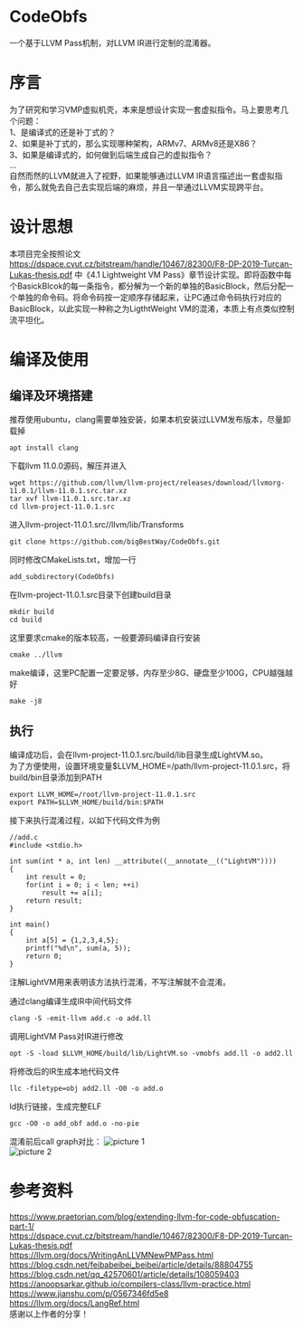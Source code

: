 # CodeObfs
一个基于LLVM Pass机制，对LLVM IR进行定制的混淆器。  
# 序言  
为了研究和学习VMP虚拟机壳，本来是想设计实现一套虚拟指令。马上要思考几个问题：  
1、是编译式的还是补丁式的？  
2、如果是补丁式的，那么实现哪种架构，ARMv7、ARMv8还是X86？  
3、如果是编译式的，如何做到后端生成自己的虚拟指令？  
...  
自然而然的LLVM就进入了视野，如果能够通过LLVM IR语言描述出一套虚拟指令，那么就免去自己去实现后端的麻烦，并且一举通过LLVM实现跨平台。
# 设计思想
本项目完全按照论文
https://dspace.cvut.cz/bitstream/handle/10467/82300/F8-DP-2019-Turcan-Lukas-thesis.pdf 中《4.1 Lightweight VM Pass》章节设计实现。即将函数中每个BasickBlcok的每一条指令，都分解为一个新的单独的BasicBlock，然后分配一个单独的命令码。将命令码按一定顺序存储起来，让PC通过命令码执行对应的BasicBlock，以此实现一种称之为LigthtWeight VM的混淆，本质上有点类似控制流平坦化。
# 编译及使用
## 编译及环境搭建
推荐使用ubuntu，clang需要单独安装，如果本机安装过LLVM发布版本，尽量卸载掉
```
apt install clang
```
下载llvm 11.0.0源码，解压并进入
```
wget https://github.com/llvm/llvm-project/releases/download/llvmorg-11.0.1/llvm-11.0.1.src.tar.xz
tar xvf llvm-11.0.1.src.tar.xz
cd llvm-project-11.0.1.src
```
进入llvm-project-11.0.1.src//llvm/lib/Transforms
```
git clone https://github.com/bigBestWay/CodeObfs.git
```
同时修改CMakeLists.txt，增加一行
```
add_subdirectory(CodeObfs)
```
在llvm-project-11.0.1.src目录下创建build目录
```
mkdir build
cd build
```
这里要求cmake的版本较高，一般要源码编译自行安装
```
cmake ../llvm
```
make编译，这里PC配置一定要足够，内存至少8G、硬盘至少100G，CPU越强越好
```
make -j8
```
## 执行
编译成功后，会在llvm-project-11.0.1.src/build/lib目录生成LightVM.so。  
为了方便使用，设置环境变量$LLVM_HOME=/path/llvm-project-11.0.1.src，将build/bin目录添加到PATH
```
export LLVM_HOME=/root/llvm-project-11.0.1.src
export PATH=$LLVM_HOME/build/bin:$PATH
```
接下来执行混淆过程，以如下代码文件为例
```
//add.c
#include <stdio.h>

int sum(int * a, int len) __attribute((__annotate__(("LightVM"))))
{
    int result = 0;
    for(int i = 0; i < len; ++i)
        result += a[i];
    return result;
}

int main()
{
    int a[5] = {1,2,3,4,5};
    printf("%d\n", sum(a, 5));
    return 0;
}

```
注解LightVM用来表明该方法执行混淆，不写注解就不会混淆。  

通过clang编译生成IR中间代码文件
```
clang -S -emit-llvm add.c -o add.ll
```
调用LightVM Pass对IR进行修改
```
opt -S -load $LLVM_HOME/build/lib/LightVM.so -vmobfs add.ll -o add2.ll
```
将修改后的IR生成本地代码文件
```
llc -filetype=obj add2.ll -O0 -o add.o
```
ld执行链接，生成完整ELF
```
gcc -O0 -o add_obf add.o -no-pie
```

混淆前后call graph对比：
![picture 1](images/87336040967362c5096fe0caf415adfb7ffb7bb453ae7944851ed65a82b3247d.png)  
![picture 2](images/d0addbff507cece9d2cee4d38bafe9cb43be8f539a489f33e21009162c5a4486.png)  


# 参考资料
https://www.praetorian.com/blog/extending-llvm-for-code-obfuscation-part-1/  
https://dspace.cvut.cz/bitstream/handle/10467/82300/F8-DP-2019-Turcan-Lukas-thesis.pdf  
https://llvm.org/docs/WritingAnLLVMNewPMPass.html  
https://blog.csdn.net/feibabeibei_beibei/article/details/88804755  
https://blog.csdn.net/qq_42570601/article/details/108059403  
https://anoopsarkar.github.io/compilers-class/llvm-practice.html  
https://www.jianshu.com/p/0567346fd5e8  
https://llvm.org/docs/LangRef.html  
感谢以上作者的分享！  
